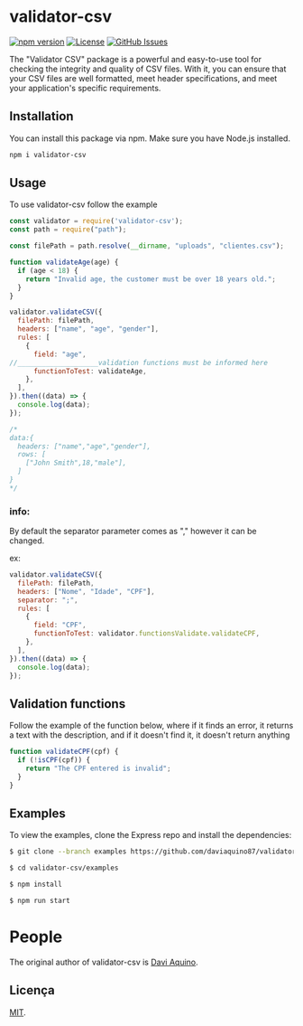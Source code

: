 # validator-csv

[![npm version](https://img.shields.io/npm/v/validator-csv)](https://www.npmjs.com/package/validator-csv)
[![License](https://img.shields.io/npm/l/validator-csv)](https://github.com/daviaquino87/seu-pacote/blob/main/LICENSE)
[![GitHub Issues](https://img.shields.io/github/issues/daviaquino87/validator-csv)](https://github.com/daviaquino87/validator-csv/issues)

The "Validator CSV" package is a powerful and easy-to-use tool for checking the integrity and quality of CSV files. With it, you can ensure that your CSV files are well formatted, meet header specifications, and meet your application's specific requirements.

## Installation

You can install this package via npm. Make sure you have Node.js installed.

```bash
npm i validator-csv
```

## Usage
To use validator-csv follow the example

```js
const validator = require('validator-csv');
const path = require("path");

const filePath = path.resolve(__dirname, "uploads", "clientes.csv");

function validateAge(age) {
  if (age < 18) {
    return "Invalid age, the customer must be over 18 years old.";
  }
}

validator.validateCSV({
  filePath: filePath,
  headers: ["name", "age", "gender"],
  rules: [
    {
      field: "age",
//____________________validation functions must be informed here
      functionToTest: validateAge,
    },
  ],
}).then((data) => {
  console.log(data);
});

/*
data:{
  headers: ["name","age","gender"],
  rows: [
    ["John Smith",18,"male"],
  ]
}
*/
```

### info:

By default the separator parameter comes as "," however it can be changed.

ex: 
```js
validator.validateCSV({
  filePath: filePath,
  headers: ["Nome", "Idade", "CPF"],
  separator: ";",
  rules: [
    {
      field: "CPF",
      functionToTest: validator.functionsValidate.validateCPF,
    },
  ],
}).then((data) => {
  console.log(data);
});
```


## Validation functions

Follow the example of the function below, where if it finds an error, it returns a text with the description, and if it doesn't find it, it doesn't return anything

```js
function validateCPF(cpf) {
  if (!isCPF(cpf)) {
    return "The CPF entered is invalid";
  }
}
```

## Examples

To view the examples, clone the Express repo and install the dependencies:

```sh
$ git clone --branch examples https://github.com/daviaquino87/validator-csv 

$ cd validator-csv/examples

$ npm install

$ npm run start
```

# People

The original author of validator-csv is [Davi Aquino](https://github.com/daviaquino87).

## Licença

[MIT](LICENSE.md).


